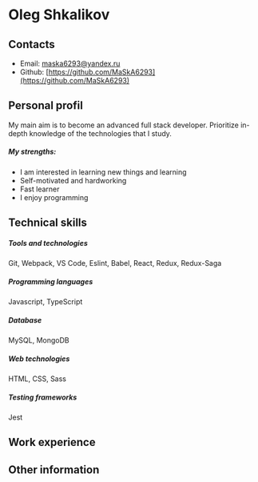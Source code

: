 # Oleg Shkalikov

## Contacts
* Email: maska6293@yandex.ru
* Github: [https://github.com/MaSkA6293](https://github.com/MaSkA6293)

## Personal profil

My main aim is to become an advanced full stack developer. Prioritize in-depth knowledge of the technologies that I study.
##### My strengths: 

* I am interested in learning new things and learning
* Self-motivated and hardworking
* Fast learner
* I enjoy programming

## Technical skills
##### Tools and technologies

Git, Webpack, VS Code, Eslint, Babel, React, Redux, Redux-Saga

##### Programming languages
Javascript, TypeScript
##### Database
MySQL, MongoDB
##### Web technologies
HTML, CSS, Sass
##### Testing frameworks
Jest

## Work experience

## Other information